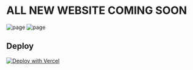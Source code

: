 # ALL NEW WEBSITE COMING SOON

<img src="https://github.com/ECarry/photography-website-nextjs14-full-stack/blob/main/screen/dashboard-photos.png?raw=true" alt="page">
<img src="https://github.com/ECarry/photography-website-nextjs14-full-stack/blob/main/screen/dashboard-photo.png?raw=true" alt="page">

## Deploy

[![Deploy with Vercel](https://vercel.com/button)](https://vercel.com/new/clone?repository-url=https%3A%2F%2Fgithub.com%2Fvercel%2Fnext.js%2Ftree%2Fcanary%2Fexamples%2Fhello-world)
